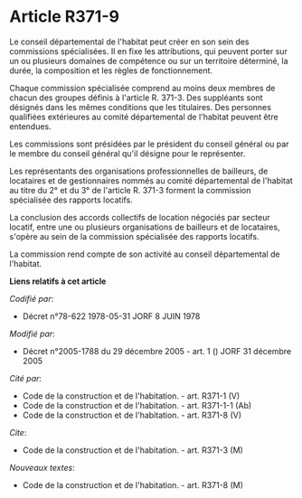 # Article R371-9

Le conseil départemental de l'habitat peut créer en son sein des commissions spécialisées. Il en fixe les attributions, qui
peuvent porter sur un ou plusieurs domaines de compétence ou sur un territoire déterminé, la durée, la composition et les
règles de fonctionnement.

Chaque commission spécialisée comprend au moins deux membres de chacun des groupes définis à l'article R. 371-3. Des
suppléants sont désignés dans les mêmes conditions que les titulaires. Des personnes qualifiées extérieures au comité
départemental de l'habitat peuvent être entendues.

Les commissions sont présidées par le président du conseil général ou par le membre du conseil général qu'il désigne pour le
représenter.

Les représentants des organisations professionnelles de bailleurs, de locataires et de gestionnaires nommés au comité
départemental de l'habitat au titre du 2° et du 3° de l'article R. 371-3 forment la commission spécialisée des rapports
locatifs.

La conclusion des accords collectifs de location négociés par secteur locatif, entre une ou plusieurs organisations de
bailleurs et de locataires, s'opère au sein de la commission spécialisée des rapports locatifs.

La commission rend compte de son activité au conseil départemental de l'habitat.

**Liens relatifs à cet article**

_Codifié par_:

  - Décret n°78-622 1978-05-31 JORF 8 JUIN 1978

_Modifié par_:

  - Décret n°2005-1788 du 29 décembre 2005 - art. 1 () JORF 31 décembre 2005

_Cité par_:

  - Code de la construction et de l'habitation. - art. R371-1 (V)
  - Code de la construction et de l'habitation. - art. R371-1-1 (Ab)
  - Code de la construction et de l'habitation. - art. R371-8 (V)

_Cite_:

  - Code de la construction et de l'habitation. - art. R371-3 (M)

_Nouveaux textes_:

  - Code de la construction et de l'habitation. - art. R371-8 (M)

